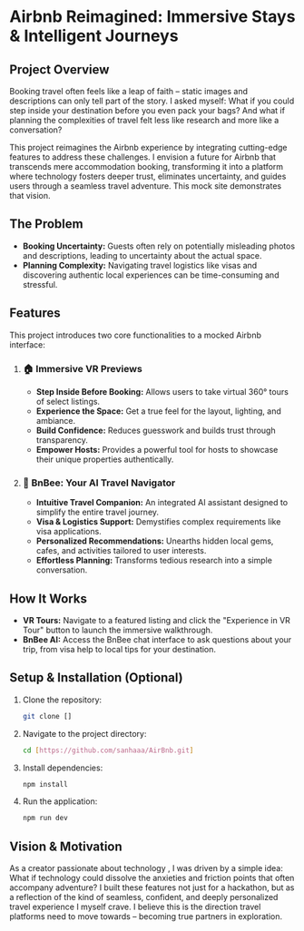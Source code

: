 # Airbnb Reimagined: Immersive Stays & Intelligent Journeys

## Project Overview

Booking travel often feels like a leap of faith – static images and descriptions can only tell part of the story. I asked myself: What if you could step inside your destination before you even pack your bags? And what if planning the complexities of travel felt less like research and more like a conversation?

This project reimagines the Airbnb experience by integrating cutting-edge features to address these challenges. I envision a future for Airbnb that transcends mere accommodation booking, transforming it into a platform where technology fosters deeper trust, eliminates uncertainty, and guides users through a seamless travel adventure. This mock site demonstrates that vision.

## The Problem

* **Booking Uncertainty:** Guests often rely on potentially misleading photos and descriptions, leading to uncertainty about the actual space.
* **Planning Complexity:** Navigating travel logistics like visas and discovering authentic local experiences can be time-consuming and stressful.

## Features

This project introduces two core functionalities to a mocked Airbnb interface:

1.  ### 🏠 Immersive VR Previews
    * **Step Inside Before Booking:** Allows users to take virtual 360° tours of select listings.
    * **Experience the Space:** Get a true feel for the layout, lighting, and ambiance.
    * **Build Confidence:** Reduces guesswork and builds trust through transparency.
    * **Empower Hosts:** Provides a powerful tool for hosts to showcase their unique properties authentically.

2.  ### 🐝 BnBee: Your AI Travel Navigator
    * **Intuitive Travel Companion:** An integrated AI assistant designed to simplify the entire travel journey.
    * **Visa & Logistics Support:** Demystifies complex requirements like visa applications.
    * **Personalized Recommendations:** Unearths hidden local gems, cafes, and activities tailored to user interests.
    * **Effortless Planning:** Transforms tedious research into a simple conversation.

## How It Works

* **VR Tours:** Navigate to a featured listing and click the "Experience in VR Tour" button to launch the immersive walkthrough.
* **BnBee AI:** Access the BnBee chat interface to ask questions about your trip, from visa help to local tips for your destination.

## Setup & Installation (Optional)

1.  Clone the repository:
    ```bash
    git clone []
    ```
2.  Navigate to the project directory:
    ```bash
    cd [https://github.com/sanhaaa/AirBnb.git]
    ```
3.  Install dependencies:
    ```bash
    npm install 
    ```
4.  Run the application:
    ```bash
    npm run dev
    ```

## Vision & Motivation

As a creator passionate about technology , I was driven by a simple idea: What if technology could dissolve the anxieties and friction points that often accompany adventure? I built these features not just for a hackathon, but as a reflection of the kind of seamless, confident, and deeply personalized travel experience I myself crave. I believe this is the direction travel platforms need to move towards – becoming true partners in exploration.
